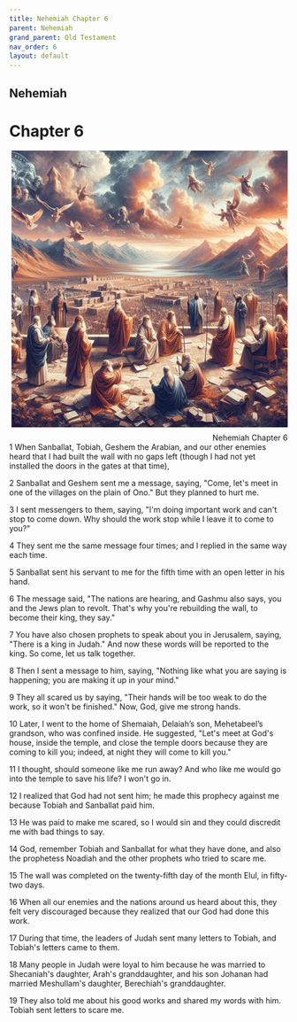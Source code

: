 ```yaml
---
title: Nehemiah Chapter 6
parent: Nehemiah
grand_parent: Old Testament
nav_order: 6
layout: default
---
```


## Nehemiah

# Chapter 6

<div style="clear: both; text-align: right;">
    <img src="/assets/Image/Nehemiah/500/6.jpg" alt="Nehemiah Chapter 6" class="chapter-image" style="max-width: 100%; height: auto; float: right; margin: 0 0 10px 10px; padding-left: 10%;">
    <figcaption style="font-size: 14px;">Nehemiah Chapter 6</figcaption>
</div>
1 When Sanballat, Tobiah, Geshem the Arabian, and our other enemies heard that I had built the wall with no gaps left (though I had not yet installed the doors in the gates at that time),

2 Sanballat and Geshem sent me a message, saying, "Come, let's meet in one of the villages on the plain of Ono." But they planned to hurt me.

3 I sent messengers to them, saying, "I'm doing important work and can't stop to come down. Why should the work stop while I leave it to come to you?"

4 They sent me the same message four times; and I replied in the same way each time.

5 Sanballat sent his servant to me for the fifth time with an open letter in his hand.

6 The message said, "The nations are hearing, and Gashmu also says, you and the Jews plan to revolt. That's why you're rebuilding the wall, to become their king, they say."

7 You have also chosen prophets to speak about you in Jerusalem, saying, "There is a king in Judah." And now these words will be reported to the king. So come, let us talk together.

8 Then I sent a message to him, saying, "Nothing like what you are saying is happening; you are making it up in your mind."

9 They all scared us by saying, "Their hands will be too weak to do the work, so it won't be finished." Now, God, give me strong hands.

10 Later, I went to the home of Shemaiah, Delaiah’s son, Mehetabeel’s grandson, who was confined inside. He suggested, "Let's meet at God's house, inside the temple, and close the temple doors because they are coming to kill you; indeed, at night they will come to kill you."

11 I thought, should someone like me run away? And who like me would go into the temple to save his life? I won't go in.

12 I realized that God had not sent him; he made this prophecy against me because Tobiah and Sanballat paid him.

13 He was paid to make me scared, so I would sin and they could discredit me with bad things to say.

14 God, remember Tobiah and Sanballat for what they have done, and also the prophetess Noadiah and the other prophets who tried to scare me.

15 The wall was completed on the twenty-fifth day of the month Elul, in fifty-two days.

16 When all our enemies and the nations around us heard about this, they felt very discouraged because they realized that our God had done this work.

17 During that time, the leaders of Judah sent many letters to Tobiah, and Tobiah's letters came to them.

18 Many people in Judah were loyal to him because he was married to Shecaniah's daughter, Arah's granddaughter, and his son Johanan had married Meshullam's daughter, Berechiah's granddaughter.

19 They also told me about his good works and shared my words with him. Tobiah sent letters to scare me.


